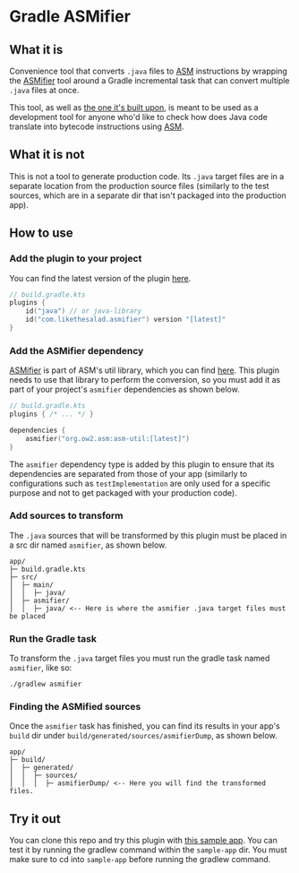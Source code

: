 # Gradle ASMifier

What it is
---

Convenience tool that converts `.java` files to [ASM](https://asm.ow2.io/) instructions by wrapping
the [ASMifier](https://asm.ow2.io/javadoc/org/objectweb/asm/util/ASMifier.html) tool around a Gradle incremental task
that can convert multiple `.java` files at once.

This tool, as well as [the one it's built upon](https://asm.ow2.io/javadoc/org/objectweb/asm/util/ASMifier.html), is
meant to be used as a development tool for anyone who'd like to check how does Java code translate into bytecode
instructions using [ASM](https://asm.ow2.io/).

What it is not
---

This is not a tool to generate production code. Its `.java` target files are in a separate location from the production
source files (similarly to the test sources, which are in a separate dir that isn't packaged into the production app).

How to use
---

### Add the plugin to your project

You can find the latest version of the plugin [here](https://plugins.gradle.org/plugin/com.likethesalad.asmifier).

```kotlin
// build.gradle.kts
plugins {
    id("java") // or java-library
    id("com.likethesalad.asmifier") version "[latest]"
}
```

### Add the ASMifier dependency

[ASMifier](https://asm.ow2.io/javadoc/org/objectweb/asm/util/ASMifier.html) is part of ASM's util library, which you can
find [here](https://central.sonatype.com/artifact/org.ow2.asm/asm-util). This plugin needs to use that library to
perform the conversion, so you must add it as part of your project's `asmifier` dependencies as shown below.

```kts
// build.gradle.kts
plugins { /* ... */ }

dependencies {
    asmifier("org.ow2.asm:asm-util:[latest]")
}
```

The `asmifier` dependency type is added by this plugin to ensure that its dependencies are separated from those of your
app (similarly to configurations such as `testImplementation` are only used for a specific purpose and not to get
packaged with your production code).

### Add sources to transform

The `.java` sources that will be transformed by this plugin must be placed in a src dir named `asmifier`, as
shown below.

```text
app/
├─ build.gradle.kts
├─ src/
│  ├─ main/
│  │  ├─ java/
│  ├─ asmifier/
│  │  ├─ java/ <-- Here is where the asmifier .java target files must be placed
```

### Run the Gradle task

To transform the `.java` target files you must run the gradle task named `asmifier`, like so:

```shell
./gradlew asmifier
```

### Finding the ASMified sources

Once the `asmifier` task has finished, you can find its results in your app's `build` dir
under `build/generated/sources/asmifierDump`, as shown below.

```text
app/
├─ build/
│  ├─ generated/
│  │  ├─ sources/
│  │  │  ├─ asmifierDump/ <-- Here you will find the transformed files.
```

Try it out
---

You can clone this repo and try this plugin with [this sample app](sample-app). You can test it by running the gradlew
command within the `sample-app` dir. You must make sure to cd into `sample-app` before running the gradlew command.
